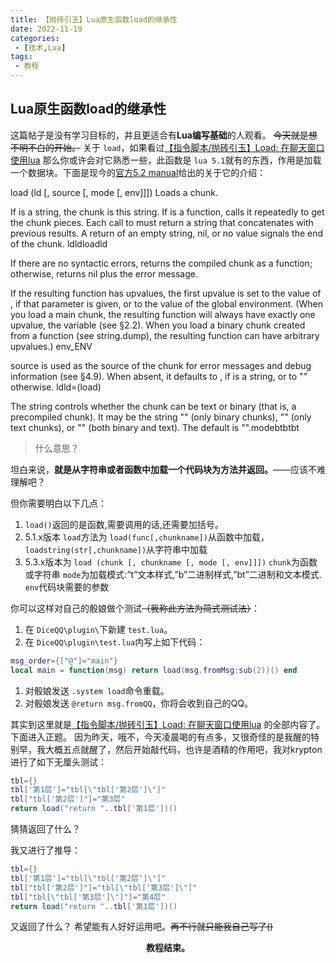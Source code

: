 ```yaml
---
title: 【抛砖引玉】Lua原生函数load的继承性
date: 2022-11-19
categories:
 - [技术,Lua]
tags:
 - 教程
---
```

## **Lua原生函数load的继承性**

这篇帖子是没有学习目标的，并且更适合有**Lua编写基础**的人观看。
~~今天就是想不明不白的开始。~~
关于 `load`，如果看过[【指令脚本/抛砖引玉】Load: 在聊天窗口使用lua](https://forum.kokona.tech/d/1386) 那么你或许会对它熟悉一些，此函数是 `lua 5.1`就有的东西，作用是加载一个数据块。下面是现今的[官方5.2 manual](https://www.lua.org/manual/5.2/manual.html#pdf-load)给出的关于它的介绍：


load (ld [, source [, mode [, env]]])
Loads a chunk.

If is a string, the chunk is this string. If is a function, calls it repeatedly to get the chunk pieces. Each call to must return a string that concatenates with previous results. A return of an empty string, nil, or no value signals the end of the chunk. ldldloadld

If there are no syntactic errors, returns the compiled chunk as a function; otherwise, returns nil plus the error message.

If the resulting function has upvalues, the first upvalue is set to the value of , if that parameter is given, or to the value of the global environment. (When you load a main chunk, the resulting function will always have exactly one upvalue, the variable (see §2.2). When you load a binary chunk created from a function (see string.dump), the resulting function can have arbitrary upvalues.) env_ENV

source is used as the source of the chunk for error messages and debug information (see §4.9). When absent, it defaults to , if is a string, or to "" otherwise. ldld=(load)

The string controls whether the chunk can be text or binary (that is, a precompiled chunk). It may be the string "" (only binary chunks), "" (only text chunks), or "" (both binary and text). The default is "".modebtbtbt

> 什么意思？

坦白来说，**就是从字符串或者函数中加载一个代码块为方法并返回。**——应该不难理解吧？

但你需要明白以下几点：

1. `load()`返回的是函数,需要调用的话,还需要加括号。
2. 5.1.x版本 `load`方法为 `load(func[,chunkname])`从函数中加载，`loadstring(str[,chunkname])`从字符串中加载
3. 5.3.x版本为 `load (chunk [, chunkname [, mode [, env]]])`
   `chunk`为函数或字符串
   `mode`为加载模式:”t”文本样式,”b”二进制样式,”bt”二进制和文本模式.
   `env`代码块需要的参数

你可以这样对自己的骰娘做个测试~~（我称此方法为简式测试法）~~：

1. 在 `DiceQQ\plugin\`下新建 `test.lua`。
2. 在 `DiceQQ\plugin\test.lua`内写上如下代码：

```lua test.lua
msg_order={["@"]="main"}
local main = function(msg) return load(msg.fromMsg:sub(2))() end
```

1. 对骰娘发送 `.system load`命令重载。
2. 对骰娘发送 `@return msg.fromQQ`，你将会收到自己的QQ。

其实到这里就是[【指令脚本/抛砖引玉】Load: 在聊天窗口使用lua](https://forum.kokona.tech/d/1386) 的全部内容了。下面进入正题。
因为昨天，哦不，今天凌晨喝的有点多，又很奇怪的是我醒的特别早，我大概五点就醒了，然后开始敲代码，也许是酒精的作用吧，我对krypton进行了如下无厘头测试：

```lua
tbl={}
tbl['第1层']="tbl[\"tbl['第2层']\"]"
tbl["tbl['第2层']"]="第3层"
return load("return "..tbl['第1层'])()
```

猜猜返回了什么？

我又进行了推导：

```lua
tbl={}
tbl['第1层']="tbl[\"tbl['第2层']\"]"
tbl["tbl['第2层']"]="tbl[\"tbl['第3层']\"]"
tbl["tbl[\"tbl['第3层']\"]"]="第4层"
return load("return "..tbl['第1层'])()
```

又返回了什么？
希望能有人好好运用吧。~~再不行就只能我自己写了()~~

<center><b>教程结束。</b></center>